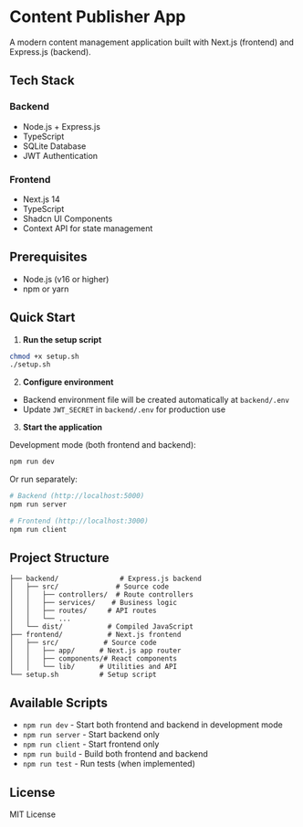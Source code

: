 # Content Publisher App

A modern content management application built with Next.js (frontend) and Express.js (backend).

## Tech Stack

### Backend
- Node.js + Express.js
- TypeScript
- SQLite Database
- JWT Authentication

### Frontend
- Next.js 14
- TypeScript
- Shadcn UI Components
- Context API for state management

## Prerequisites

- Node.js (v16 or higher)
- npm or yarn

## Quick Start


1. **Run the setup script**
```bash
chmod +x setup.sh
./setup.sh
```

2. **Configure environment**
- Backend environment file will be created automatically at `backend/.env`
- Update `JWT_SECRET` in `backend/.env` for production use

3. **Start the application**

Development mode (both frontend and backend):
```bash
npm run dev
```

Or run separately:
```bash
# Backend (http://localhost:5000)
npm run server

# Frontend (http://localhost:3000)
npm run client
```

## Project Structure

```
├── backend/               # Express.js backend
│   ├── src/              # Source code
│   │   ├── controllers/  # Route controllers
│   │   ├── services/    # Business logic
│   │   ├── routes/     # API routes
│   │   └── ...
│   └── dist/           # Compiled JavaScript
├── frontend/           # Next.js frontend
│   ├── src/           # Source code
│   │   ├── app/      # Next.js app router
│   │   ├── components/# React components
│   │   └── lib/      # Utilities and API
└── setup.sh          # Setup script
```

## Available Scripts

- `npm run dev` - Start both frontend and backend in development mode
- `npm run server` - Start backend only
- `npm run client` - Start frontend only
- `npm run build` - Build both frontend and backend
- `npm run test` - Run tests (when implemented)

## License

MIT License